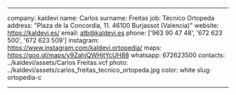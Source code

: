 ---

company: kaldevi
name: Carlos
surname: Freitas
job: Técnico Ortopeda
address: "Plaza de la Concordia, 11. 46100 Burjassot (Valencia)"
website: https://kaldevi.es/
email: atb@kaldevi.es
phone: ['963 90 47 48', '672 623 500', '672 623 509']
instagram: https://www.instagram.com/kaldevi.ortopedia/
maps: https://goo.gl/maps/y9ZahjQWHjtYcUH88
whatsapp: 672623500
contacts: ../kaldevi/assets/Carlos Freitas.vcf
photo: ../kaldevi/assets/carlos_freitas_tecnico_ortopeda.jpg
color: white
slug: ortopedia-c

---